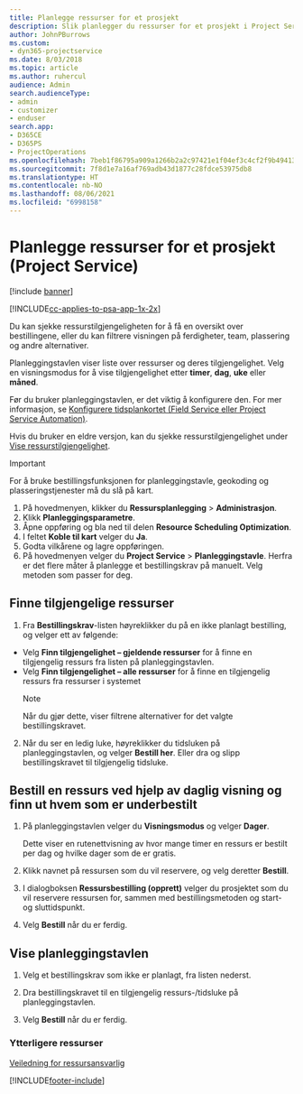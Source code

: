 ```yaml
---
title: Planlegge ressurser for et prosjekt
description: Slik planlegger du ressurser for et prosjekt i Project Service
author: JohnPBurrows
ms.custom:
- dyn365-projectservice
ms.date: 8/03/2018
ms.topic: article
ms.author: ruhercul
audience: Admin
search.audienceType:
- admin
- customizer
- enduser
search.app:
- D365CE
- D365PS
- ProjectOperations
ms.openlocfilehash: 7beb1f86795a909a1266b2a2c97421e1f04ef3c4cf2f9b49413cd1382b0f2011
ms.sourcegitcommit: 7f8d1e7a16af769adb43d1877c28fdce53975db8
ms.translationtype: HT
ms.contentlocale: nb-NO
ms.lasthandoff: 08/06/2021
ms.locfileid: "6998158"
---
```

# <a name="schedule-resources-for-a-project-project-service"></a>Planlegge ressurser for et prosjekt (Project Service)

[!include [banner](../includes/psa-now-project-operations.md)]

[!INCLUDE[cc-applies-to-psa-app-1x-2x](../includes/cc-applies-to-psa-app-1x-2x.md)]

Du kan sjekke ressurstilgjengeligheten for å få en oversikt over bestillingene, eller du kan filtrere visningen på ferdigheter, team, plassering og andre alternativer.  
  
Planleggingstavlen viser liste over ressurser og deres tilgjengelighet. Velg en visningsmodus for å vise tilgjengelighet etter **timer**, **dag**, **uke** eller **måned**.  
  
Før du bruker planleggingstavlen, er det viktig å konfigurere den. For mer informasjon, se [Konfigurere tidsplankortet (Field Service eller Project Service Automation)](/dynamics365/field-service/configure-schedule-board).
  
Hvis du bruker en eldre versjon, kan du sjekke ressurstilgjengelighet under [Vise ressurstilgjengelighet](../psa/view-resource-availability.md).  

> [!IMPORTANT]
>  For å bruke bestillingsfunksjonen for planleggingstavle, geokoding og plasseringstjenester må du slå på kart.  
> 
> 1. På hovedmenyen, klikker du **Ressursplanlegging** > **Administrasjon**.  
> 2. Klikk **Planleggingsparametre**.  
> 3. Åpne oppføring og bla ned til delen **Resource Scheduling Optimization**.  
> 4. I feltet **Koble til kart** velger du **Ja**.  
> 5. Godta vilkårene og lagre oppføringen.  
> 6. På hovedmenyen velger du **Project Service** > **Planleggingstavle**. Herfra er det flere måter å planlegge et bestillingskrav på manuelt. Velg metoden som passer for deg.
  
## <a name="find-available-resources"></a>Finne tilgjengelige ressurser

1.  Fra **Bestillingskrav**-listen høyreklikker du på en ikke planlagt bestilling, og velger ett av følgende:  
  
- Velg **Finn tilgjengelighet – gjeldende ressurser** for å finne en tilgjengelig ressurs fra listen på planleggingstavlen.  
- Velg **Finn tilgjengelighet – alle ressurser** for å finne en tilgjengelig ressurs fra ressurser i systemet  
   > [!NOTE]
   >  Når du gjør dette, viser filtrene alternativer for det valgte bestillingskravet.  
  
2. Når du ser en ledig luke, høyreklikker du tidsluken på planleggingstavlen, og velger **Bestill her**. Eller dra og slipp bestillingskravet til tilgjengelig tidsluke.  
  

## <a name="book-a-resource-using-the-daily-view-and-find-whos-under-booked"></a>Bestill en ressurs ved hjelp av daglig visning og finn ut hvem som er underbestilt
  
1.  På planleggingstavlen velger du **Visningsmodus** og velger **Dager**.  
  
    Dette viser en rutenettvisning av hvor mange timer en ressurs er bestilt per dag og hvilke dager som de er gratis.  
  
2.  Klikk navnet på ressursen som du vil reservere, og velg deretter **Bestill**.  
  
3.  I dialogboksen **Ressursbestilling (opprett)** velger du prosjektet som du vil reservere ressursen for, sammen med bestillingsmetoden og start- og sluttidspunkt.  
  
4.  Velg **Bestill** når du er ferdig.  
  
## <a name="view-to-the-schedule-board"></a>Vise planleggingstavlen
  
1.  Velg et bestillingskrav som ikke er planlagt, fra listen nederst.  
  
2.  Dra bestillingskravet til en tilgjengelig ressurs-/tidsluke på planleggingstavlen.  
  
3.  Velg **Bestill** når du er ferdig.  
  
### <a name="additional-resources"></a>Ytterligere ressurser  
 [Veiledning for ressursansvarlig](../psa/resource-manager-guide.md)


[!INCLUDE[footer-include](../includes/footer-banner.md)]